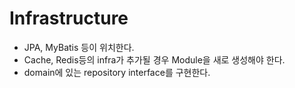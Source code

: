 # Infrastructure

* JPA, MyBatis 등이 위치한다.
* Cache, Redis등의 infra가 추가될 경우 Module을 새로 생성해야 한다.
* domain에 있는 repository interface를 구현한다.